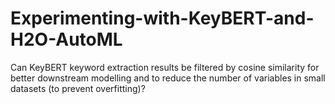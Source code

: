 # Experimenting-with-KeyBERT-and-H2O-AutoML
Can KeyBERT keyword extraction results be filtered by cosine similarity for better downstream modelling and to reduce the number of variables in small datasets (to prevent overfitting)?
